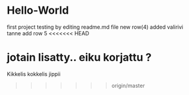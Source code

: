 # Hello-World
first project
testing by editing readme.md file
new row(4) added
valirivi tanne
add row 5
<<<<<<< HEAD

jotain lisatty.. eiku korjattu ?
=======
Kikkelis kokkelis
jippii
>>>>>>> origin/master
